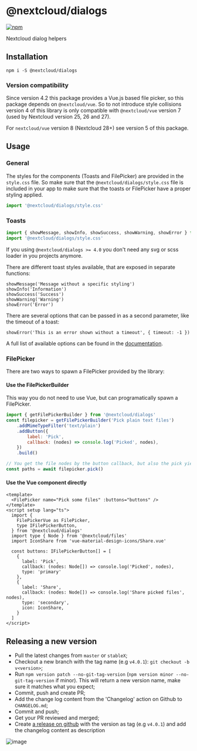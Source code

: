# @nextcloud/dialogs

[![npm](https://img.shields.io/npm/v/@nextcloud/dialogs?style=for-the-badge)](https://www.npmjs.com/package/@nextcloud/dialogs)

Nextcloud dialog helpers

## Installation

```
npm i -S @nextcloud/dialogs
```

### Version compatibility
Since version 4.2 this package provides a Vue.js based file picker, so this package depends on `@nextcloud/vue`. So to not introduce style collisions version 4 of this library is only compatible with `@nextcloud/vue` version 7 (used by Nextcloud version 25, 26 and 27).

For `nextcloud/vue` version 8 (Nextcloud 28+) see version 5 of this package.

## Usage

### General
The styles for the components (Toasts and FilePicker) are provided in the `style.css` file.
So make sure that the  `@nextcloud/dialogs/style.css` file is included in your app to make sure that the toasts or FilePicker have a proper styling applied.

```js
import '@nextcloud/dialogs/style.css'
```

### Toasts

```js
import { showMessage, showInfo, showSuccess, showWarning, showError } from '@nextcloud/dialogs'
import '@nextcloud/dialogs/style.css'
```

If you using `@nextcloud/dialogs >= 4.0` you don't need any svg or scss loader in you projects anymore.

There are different toast styles available, that are exposed in separate functions:

```
showMessage('Message without a specific styling')
showInfo('Information')
showSuccess('Success')
showWarning('Warning')
showError('Error')
```

There are several options that can be passed in as a second parameter, like the timeout of a toast:

```
showError('This is an error shown without a timeout', { timeout: -1 })
```

A full list of available options can be found in the [documentation](https://nextcloud-libraries.github.io/nextcloud-dialogs/).

### FilePicker
There are two ways to spawn a FilePicker provided by the library:

#### Use the FilePickerBuilder
This way you do not need to use Vue, but can programatically spawn a FilePicker.

```js
import { getFilePickerBuilder } from '@nextcloud/dialogs'
const filepicker = getFilePickerBuilder('Pick plain text files')
    .addMimeTypeFilter('text/plain')
    .addButton({
        label: 'Pick',
        callback: (nodes) => console.log('Picked', nodes),
    })
    .build()

// You get the file nodes by the button callback, but also the pick yields the paths of the picked files
const paths = await filepicker.pick()
```

#### Use the Vue component directly
```vue
<template>
  <FilePicker name="Pick some files" :buttons="buttons" />
</template>
<script setup lang="ts">
  import {
    FilePickerVue as FilePicker,
    type IFilePickerButton,
  } from '@nextcloud/dialogs'
  import type { Node } from '@nextcloud/files'
  import IconShare from 'vue-material-design-icons/Share.vue'

  const buttons: IFilePickerButton[] = [
    {
      label: 'Pick',
      callback: (nodes: Node[]) => console.log('Picked', nodes),
      type: 'primary'
    },
    {
      label: 'Share',
      callback: (nodes: Node[]) => console.log('Share picked files', nodes),
      type: 'secondary',
      icon: IconShare,
    }
  ]
</script>
```

## Releasing a new version

- Pull the latest changes from `master` or `stableX`;
- Checkout a new branch with the tag name (e.g `v4.0.1`): `git checkout -b v<version>`;
- Run `npm version patch --no-git-tag-version` (`npm version minor --no-git-tag-version` if minor). This will return a new version name, make sure it matches what you expect;
- Commit, push and create PR;
- Add the change log content from the 'Changelog' action on Github to `CHANGELOG.md`;
- Commit and push;
- Get your PR reviewed and merged;
- Create [a release on github](https://github.com/nextcloud-libraries/nextcloud-dialogs/releases) with the version as tag (e.g `v4.0.1`) and add the changelog content as description

![image](https://user-images.githubusercontent.com/14975046/124442568-2a952500-dd7d-11eb-82a2-402f9170231a.png)
